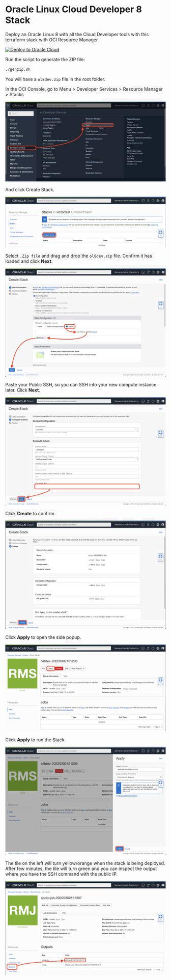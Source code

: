 # Oracle Linux Cloud Developer 8 Stack

Deploy an Oracle Linux 8 with all the Cloud Developer tools with this terraform stack with OCI Resource Manager.

[![Deploy to Oracle Cloud](https://oci-resourcemanager-plugin.plugins.oci.oraclecloud.com/latest/deploy-to-oracle-cloud.svg)](https://cloud.oracle.com/resourcemanager/stacks/create?zipUrl=https://github.com/vmleon/oci-orm-oracle-linux-cloud-developer/releases/download/v0.1.0/ol8dev.zip)

Run the script to generate the ZIP file:
```bash
./genzip.sh
```

You will have a `ol8dev.zip` file in the root folder.

In the OCI Console, go to Menu > Developer Services > Resource Manager > Stacks

![ORM Menu](assets/orm-menu.png)

And click Create Stack.

![ORM Create Stack](assets/orm-create-stack.png)

Select `.Zip file` and drag and drop the `ol8dev.zip` file. Confirm it has loaded and click **Next**.

![ORM Upload ZIP file](assets/orm-upload-zip.png)

Paste your Public SSH, so you can SSH into your new compute instance later. Click **Next**.

![ORM SSH Public key](assets/orm-ssh-next.png)

Click **Create** to confirm.

![ORM Create confirmation](assets/orm-create-confirm.png)

Click **Apply** to open the side popup.

![ORM Apply](assets/orm-apply.png)

Click **Apply** to run the Stack.

![ORM Apply side panel](assets/orm-apply-confirm.png)

The tile on the left will turn yellow/orange when the stack is being deployed. After few minutes, the tile will turn green and you can inspect the output where you have the SSH command with the public IP.

![ORM Output](assets/orm-output.png)
